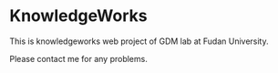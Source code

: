 # KnowledgeWorks
This is knowledgeworks web project of GDM lab at Fudan University.

Please contact me for any problems.
